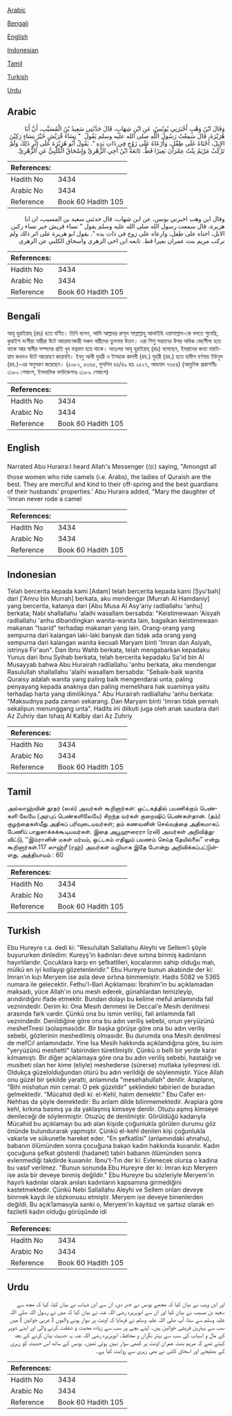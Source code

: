 [Arabic](#arabic)

[Bengali](#bengali)

[English](#english)

[Indonesian](#indonesian)

[Tamil](#tamil)

[Turkish](#turkish)

[Urdu](#urdu)

## Arabic


<div dir="rtl" lang="ar" style={{fontSize:'larger',backgroundColor:'#f8f9fa',padding:20}}>
وَقَالَ ابْنُ وَهْبٍ أَخْبَرَنِي يُونُسُ، عَنِ ابْنِ شِهَابٍ، قَالَ حَدَّثَنِي سَعِيدُ بْنُ الْمُسَيَّبِ، أَنَّ أَبَا هُرَيْرَةَ، قَالَ سَمِعْتُ رَسُولَ اللَّهِ صلى الله عليه وسلم يَقُولُ ‏ "‏ نِسَاءُ قُرَيْشٍ خَيْرُ نِسَاءٍ رَكِبْنَ الإِبِلَ، أَحْنَاهُ عَلَى طِفْلٍ، وَأَرْعَاهُ عَلَى زَوْجٍ فِي ذَاتِ يَدِهِ ‏"‏‏.‏ يَقُولُ أَبُو هُرَيْرَةَ عَلَى إِثْرِ ذَلِكَ وَلَمْ تَرْكَبْ مَرْيَمُ بِنْتُ عِمْرَانَ بَعِيرًا قَطُّ‏.‏ تَابَعَهُ ابْنُ أَخِي الزُّهْرِيِّ وَإِسْحَاقُ الْكَلْبِيُّ عَنِ الزُّهْرِيِّ‏.‏
</div>
<div style={{backgroundColor:'#f8f9fa',padding:20, marginBottom: 10}}><table> <thead> <tr> <th>References:</th> <th></th> </tr> </thead> <tbody><tr><td>Hadith No</td><td>3434</td></tr><tr><td>Arabic No</td><td>3434</td></tr><tr><td>Reference</td><td>Book 60 Hadith 105</td></tr></tbody></table></div>


<div dir="rtl" lang="ar" style={{fontSize:'larger',backgroundColor:'#f8f9fa',padding:20}}>
وقال ابن وهب اخبرني يونس، عن ابن شهاب، قال حدثني سعيد بن المسيب، ان ابا هريرة، قال سمعت رسول الله صلى الله عليه وسلم يقول " نساء قريش خير نساء ركبن الابل، احناه على طفل، وارعاه على زوج في ذات يده ". يقول ابو هريرة على اثر ذلك ولم تركب مريم بنت عمران بعيرا قط. تابعه ابن اخي الزهري واسحاق الكلبي عن الزهري
</div>
<div style={{backgroundColor:'#f8f9fa',padding:20, marginBottom: 10}}><table> <thead> <tr> <th>References:</th> <th></th> </tr> </thead> <tbody><tr><td>Hadith No</td><td>3434</td></tr><tr><td>Arabic No</td><td>3434</td></tr><tr><td>Reference</td><td>Book 60 Hadith 105</td></tr></tbody></table></div>

## Bengali


<div dir="ltr" lang="bn" style={{fontSize:'larger',backgroundColor:'#f8f9fa',padding:20}}>
আবূ হুরাইরাহ্ (রাঃ) হতে বর্ণিত। তিনি বলেন, আমি আল্লাহর রাসূল সাল্লাল্লাহু আলাইহি ওয়াসাল্লাম-কে বলতে শুনেছি, কুরাইশ বংশীয়া নারীরা উটে আরোহণকারী সকল নারীদের তুলনায় উত্তম। এরা শিশু সন্তানের উপর অধিক স্নেহশীলা হয়ে থাকে আর স্বামীর সম্পদের প্রতি খুব যত্নবান হয়ে থাকে। অতঃপর আবূ হুরাইরাহ্ (রাঃ) বলেছেন, ইমরানের কন্যা মারইয়াম কখনও উটে আরোহণ করেননি। ইবনু আখী যুহরী ও ইসহাক কালবী (রহ.) যুহরী (রহ.) হতে হাদীস বর্ণনায় ইউনুস (রহ.)-এর অনুসরণ করেছেন। (৫০৮২, ৫৩৬৫, মুসলিম ৪৪/৪৯ হাঃ ২৫২৭, আহমাদ ৭৬৫৪) (আধুনিক প্রকাশনীঃ ৩১৮০ শেষাংশ, ইসলামিক ফাউন্ডেশনঃ ৩১৮৯ শেষাংশ)
</div>
<div style={{backgroundColor:'#f8f9fa',padding:20, marginBottom: 10}}><table> <thead> <tr> <th>References:</th> <th></th> </tr> </thead> <tbody><tr><td>Hadith No</td><td>3434</td></tr><tr><td>Arabic No</td><td>3434</td></tr><tr><td>Reference</td><td>Book 60 Hadith 105</td></tr></tbody></table></div>

## English


<div dir="ltr" lang="en" style={{fontSize:'larger',backgroundColor:'#f8f9fa',padding:20}}>
Narrated Abu Huraira:I heard Allah's Messenger (ﷺ) saying, "Amongst all those women who ride camels (i.e. Arabs), the ladies of Quraish are the best. They are merciful and kind to their off-spring and the best guardians of their husbands' properties.' Abu Huraira added, "Mary the daughter of 'Imran never rode a camel
</div>
<div style={{backgroundColor:'#f8f9fa',padding:20, marginBottom: 10}}><table> <thead> <tr> <th>References:</th> <th></th> </tr> </thead> <tbody><tr><td>Hadith No</td><td>3434</td></tr><tr><td>Arabic No</td><td>3434</td></tr><tr><td>Reference</td><td>Book 60 Hadith 105</td></tr></tbody></table></div>

## Indonesian


<div dir="ltr" lang="id" style={{fontSize:'larger',backgroundColor:'#f8f9fa',padding:20}}>
Telah bercerita kepada kami [Adam] telah bercerita kepada kami [Syu'bah] dari ['Amru bin Murrah] berkata, aku mendengar [Murrah Al Hamdaniy] yang bercerita, katanya dari [Abu Musa Al Asy'ariy radliallahu 'anhu] berkata; Nabi shallallahu 'alaihi wasallam bersabda: "Keistimewaan 'Aisyah radliallahu 'anhu dibandingkan wanita-wanita lain, bagaikan keistimewaan makanan "tsarid" terhadap makanan yang lain. Orang-orang yang sempurna dari kalangan laki-laki banyak dan tidak ada orang yang sempurna dari kalangan wanita kecuali Maryam binti 'Imran dan Asiyah, istrinya Fir'aun". Dan Ibnu Wahb berkata, telah mengabarkan kepadaku Yunus dari Ibnu Syihab berkata, telah bercerita kepadaku Sa'id bin Al Musayyab bahwa Abu Hurairah radliallahu 'anhu berkata, aku mendengar Rasulullah shallallahu 'alaihi wasallam bersabda: "Sebaik-baik wanita Quraisy adalah wanita yang paling baik mengendarai unta, paling penyayang kepada anaknya dan paling memelihara hak suaminya yaitu terhadap harta yang dimilikinya." Abu Hurairah radliallahu 'anhu berkata: "Maksudnya pada zaman sekarang. Dan Maryam binti 'Imran tidak pernah sekalipun menunggang unta". Hadits ini diikuti juga oleh anak saudara dari Az Zuhriy dan Ishaq Al Kalbiy dari Az Zuhriy
</div>
<div style={{backgroundColor:'#f8f9fa',padding:20, marginBottom: 10}}><table> <thead> <tr> <th>References:</th> <th></th> </tr> </thead> <tbody><tr><td>Hadith No</td><td>3434</td></tr><tr><td>Arabic No</td><td>3434</td></tr><tr><td>Reference</td><td>Book 60 Hadith 105</td></tr></tbody></table></div>

## Tamil


<div dir="ltr" lang="ta" style={{fontSize:'larger',backgroundColor:'#f8f9fa',padding:20}}>
அல்லாஹ்வின் தூதர் (ஸல்) அவர்கள் கூறினார்கள்: ஒட்டகத்தில் பயணிக்கும் பெண்களி லேயே (அரபுப் பெண்களிலேயே) சிறந்த வர்கள் குறைஷிப் பெண்கள்தான். (தம்) குழந்தைகள்மீது அதிகப் பரிவுடையவர்கள்; தம் கணவனின் செல்வத்தை அதிகமாகப் பேணிப் பாதுகாக்கக்கூடியவர்கள். இதை அபூஹுரைரா (ரலி) அவர்கள் அறிவித்துவிட்டு, ‘‘இம்ரானின் மகள் மர்யம், ஒட்டகம் எதிலும் பயணம் செய்த தேயில்லை” என்று கூறினார்கள்.117 ஸுஹ்ரீ (ரஹ்) அவர்கள் வழியாக இதே போன்று அறிவிக்கப்பட்டுள்ளது. அத்தியாயம் : 60
</div>
<div style={{backgroundColor:'#f8f9fa',padding:20, marginBottom: 10}}><table> <thead> <tr> <th>References:</th> <th></th> </tr> </thead> <tbody><tr><td>Hadith No</td><td>3434</td></tr><tr><td>Arabic No</td><td>3434</td></tr><tr><td>Reference</td><td>Book 60 Hadith 105</td></tr></tbody></table></div>

## Turkish


<div dir="ltr" lang="tr" style={{fontSize:'larger',backgroundColor:'#f8f9fa',padding:20}}>
Ebu Hureyre r.a. dedi ki: "Resu!ullah Sallallahu Aleyhi ve Sellem'i şöyle buyururken dinledim: Kureyş'in kadınları deve sırtına binmiş kadınların hayırlılarıdır. Çocuklara karşı en şefkatlileri, kocalarının sahip olduğu malı, mülkü en iyi kollayıp gözetenleridir." Ebu Hureyre bunun akabinde der ki: İmran'ın kızı Meryem ise asla deve sırtına binmemiştir. Hadis 5082 ve 5365 numara ile gelecektir. Fethu'l-Bari Açıklaması: İbrahim'in bu açıklamadan maksadı, yüce Allah'ın onu mesh ederek, günahlardan temizleyip, arındırdığını ifade etmektir. Bundan dolayı bu kelime meful anlamında fall veznindedir. Derim ki: Ona Mesıh denmesi ile Deccal'e Mesih denilmesi arasında fark vardır. Çünkü ona bu ismin verilişi, fail anlamında fall veznindedir. Denildiğine göre ona bu adın veriliş sebebi, onun yeryüzünü meshetTnesi (aolaşması)dır. Bir başka görüşe göre ona bu adın veriliş sebebi, gözlerinin meshedilmiş olmasıdır. Bu durumda ona Mesih denilmesi de mefCı! anlamındadır. Yine İsa Mesih hakkında açıklandığına göre, bu isim "yeryüzünü meshetti" tabirinden türetilmiştir. Çünkü o belli bir yerde karar kılmamıştı. Bir diğer açıklamaya göre ona bu adın veriliş sebebi, hastalığı ve musibeti olan her kime (eliyle) meshederse (sürerse) mutlaka iyileşmesi idi. Oldukça güzelolduğundan ötürü bu adın verildiği de söylenmiştir. Yüce Allah onu güzel bir şekilde yarattı, anlamında "mesehahullah" denilir. Arapların, "Bihi mishatun min cemal: O pek güzeldir" şeklindeki tabirieri de buradan gelmektedir. "Mücahid dedi ki: el-Kehl, halım demektir." Ebu Cafer en-Nehhas da şöyle demektedir: Bu anlam dilde bilinmemektedir. Araplara göre kehl, kırkına basmış ya da yaklaşmış kimseye denilir. Otuzu aşmış kimseye denileceği de söylenmiştir. Otuzüç de denilmiştir. Görüldüğü kadarıyla Mücahid bu açıklamayı bu adı alan kişide çoğunlukla görülen durumu göz önünde bulundurarak yapmıştır. Çünkü el-kehl denilen kişi çoğunlukla vakarla ve sükunetle hareket eder. "En şefkatlisi" (anlamındaki ahnahu), babanın ölümünden sonra çocuğuna bakan kadın hakkında kuııanılır. Kadın çocuğuna şefkat gösterdi (hadanet) tabiri babanın ölümünden sonra evlenmediği takdirde kuııanılır. İbnu't-Tın der ki: Evlenecek olursa o kadına bu vasıf verilmez. "Bunun sonunda Ebu Hureyre der ki: İmran kızı Meryem ise asla bir deveye binmiş değildir." Ebu Hureyre bu sözleriyle Meryem'in hayırlı kadınlar olarak anılan kadınların kapsamına girmediğini kastetmektedir. Çünkü Nebi Sallallahu Aleyhi ve Sellem onları deveye binrnek kaydı ile sözkonusu etmiştir. Meryem ise deveye binenlerden değildi. Bu açık1amasıyla sanki o, Meryem'in kayıtsız ve şartsız olarak en faziletli kadın olduğu görüşünde idi
</div>
<div style={{backgroundColor:'#f8f9fa',padding:20, marginBottom: 10}}><table> <thead> <tr> <th>References:</th> <th></th> </tr> </thead> <tbody><tr><td>Hadith No</td><td>3434</td></tr><tr><td>Arabic No</td><td>3434</td></tr><tr><td>Reference</td><td>Book 60 Hadith 105</td></tr></tbody></table></div>

## Urdu


<div dir="rtl" lang="ur" style={{fontSize:'larger',backgroundColor:'#f8f9fa',padding:20}}>
اور ابن وہب نے بیان کیا کہ مجھے یونس نے خبر دی، ان سے ابن شہاب نے بیان کیا، کہا کہ مجھ سے سعید بن مسیب نے بیان کیا اور ان سے ابوہریرہ رضی اللہ عنہ نے بیان کیا کہ میں نے رسول اللہ صلی اللہ علیہ وسلم سے سنا، آپ صلی اللہ علیہ وسلم نے فرمایا کہ اونٹ پر سوار ہونے والیوں ( عربی خواتین ) میں سب سے بہترین قریشی خواتین ہیں۔ اپنے بچے پر سب سے زیادہ محبت و شفقت کرنے والی اور اپنے شوہر کے مال و اسباب کی سب سے بہتر نگراں و محافظ۔ ابوہریرہ رضی اللہ عنہ یہ حدیث بیان کرنے کے بعد کہتے تھے کہ مریم بنت عمران اونٹ پر کبھی سوار نہیں ہوئی تھیں۔ یونس کے ساتھ اس حدیث کو زہری کے بھتیجے اور اسحاق کلبی نے بھی زہری سے روایت کیا ہے۔
</div>
<div style={{backgroundColor:'#f8f9fa',padding:20, marginBottom: 10}}><table> <thead> <tr> <th>References:</th> <th></th> </tr> </thead> <tbody><tr><td>Hadith No</td><td>3434</td></tr><tr><td>Arabic No</td><td>3434</td></tr><tr><td>Reference</td><td>Book 60 Hadith 105</td></tr></tbody></table></div>